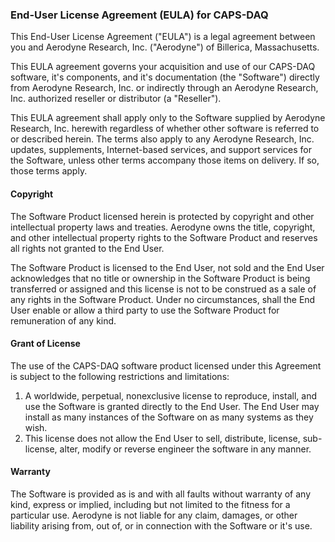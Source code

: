 ### End-User License Agreement (EULA) for CAPS-DAQ
This End-User License Agreement ("EULA") is a legal agreement between you and 
Aerodyne Research, Inc. ("Aerodyne") of Billerica, Massachusetts.

This EULA agreement governs your acquisition and use of our CAPS-DAQ software, 
it's components, and it's documentation (the "Software") directly from Aerodyne 
Research, Inc. or indirectly through an Aerodyne Research, Inc. authorized 
reseller or distributor (a "Reseller").

This EULA agreement shall apply only to the Software supplied by Aerodyne 
Research, Inc. herewith regardless of whether other software is referred to or 
described herein. The terms also apply to any Aerodyne Research, Inc. updates, 
supplements, Internet-based services, and support services for the Software, 
unless other terms accompany those items on delivery. If so, those terms apply.

#### Copyright 

The Software Product licensed herein is protected by copyright and other 
intellectual property laws and treaties. Aerodyne owns the title, copyright, 
and other intellectual property rights to the Software Product and reserves 
all rights not granted to the End User.

The Software Product is licensed to the End User, not sold and the End User 
acknowledges that no title or ownership in the Software Product is being 
transferred or assigned and this license is not to be construed as a sale of 
any rights in the Software Product. Under no circumstances, shall the End User 
enable or allow a third party to use the Software Product for remuneration of 
any kind. 

#### Grant of License
The use of the CAPS-DAQ software product licensed under this Agreement is 
subject to the following restrictions and limitations:

  1. A worldwide, perpetual, nonexclusive license to reproduce, install, and 
  use the Software is granted directly to the End User. The End User may 
  install as many instances of the Software on as many systems as they wish.
  1. This license does not allow the End User to sell, distribute, license, 
  sub-license, alter, modify or reverse engineer the software in any manner.

#### Warranty
The Software is provided as is and with all faults without warranty of any 
kind, express or implied, including but not limited to the fitness for a 
particular use. Aerodyne is not liable for any claim, damages, or other 
liability arising from, out of, or in connection with the Software or it's use.
